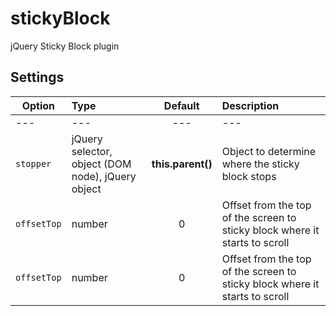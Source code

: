 # stickyBlock
jQuery Sticky Block plugin

## Settings

| Option  | Type | Default  | Description |
| --- | :-- | :--: | :-- |
| --- | --- | --- | --- |
| `stopper`  | jQuery selector, object (DOM node), jQuery object  | **this.parent()**  | Object to determine where the sticky block stops  |
| `offsetTop`  | number  | 0  | Offset from the top of the screen to sticky block where it starts to scroll  |
| `offsetTop`  | number  | 0  | Offset from the top of the screen to sticky block where it starts to scroll  |
